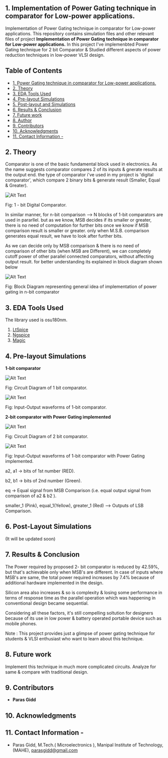 ## 1. Implementation of Power Gating technique in comparator for Low-power applications.
Implementation of Power Gating technique in comparator for Low-power applications.
This repository contains simulation files and other relevant files of project **Implementation of Power Gating technique in comparator for Low-power applications.**
In this project I've implemenbted Power Gating technique for 2 bit Comparator & Studied different aspects of power reduction techniques in low-power VLSI design.



## Table of Contents
- [1. Power Gating technique in comparator for Low-power applications.](#1-implementation-of-power-gating-technique-in-comparator-for-low-power-applications)
- [2. Theory](#2-Theory)
- [3. EDA Tools Used](#3-eda-tools-used)
- [4. Pre-layout Simulations](#4-Pre-layout-Simulations)
- [5. Post-layout and Simulations](#5-Post-Layout-Simulations)
- [6. Results & Conclusion](#6.-Results-&-Conclusion)
- [7. Future work](#7-Future-work)
- [8. Author](#8-Author)
- [9. Contributors](#9-Contributors)
- [10. Acknowledgments](#10-acknowledgments)
- [11. Contact Information -](#11-contact-information--)

## 2. Theory
 
Comparator is one of the basic fundamental block used in electronics. As the name suggests comparator compares 2 of its inputs & gnerate results at the output end. 
the type of comparator i've used in my project is 'digital comparator', which compare 2 binary bits & generate result (Smaller, Equal & Greater).

</p>

![Alt Text](https://github.com/parasgidd/pg2bitcomp/blob/master/images/general1bitbd.png)

</p>

Fig: 1 - bit Digital Comparator.
</p>

In similar manner, for n-bit comparison --> N blocks of 1-bit comparators are used in pararllel.
but as we know, MSB decides if its smaller or greater, there is no need of computation for further bits once we know if MSB comparison result is smaller or greater. only when M.S.B. comparison generates equal result, we have to look after further bits.

</p>

As we can decide only by MSB comparison & there is no need of comparison of other bits (when MSB are Different), we can completely cutoff power of other parallel connected comparators, without affecting output result. for better understanding its explained in block diagram shown below

</p>

![Alt Text](https://github.com/parasgidd/pg2bitcomp/blob/master/images/generalbd.png)

</p>
Fig: Block Diagram representing general idea of implementation of power gating in n-bit comparator

## 3. EDA Tools Used 

The library used is osu180nm. 
1. [LtSpice](https://www.analog.com/en/design-center/design-tools-and-calculators/ltspice-simulator.html)
2. [Ngspice](http://ngspice.sourceforge.net/download.html)
2. [Magic](http://opencircuitdesign.com/magic/)

## 4. Pre-layout Simulations

**1-bit comparator**
</p>

![Alt Text](https://github.com/parasgidd/pg2bitcomp/blob/master/images/comp1bitblock.png)

</p>

Fig: Circuit Diagram of 1 bit comparator.
</p>

![Alt Text](https://github.com/parasgidd/pg2bitcomp/blob/master/images/comp1bitblockop.png)

</p>
Fig: Input-Output waveforms of 1-bit comparator. </p>

**2-bit comparator with Power Gating implemented**

</p>

![Alt Text](https://github.com/parasgidd/pg2bitcomp/blob/master/images/pgcomp2bitblock.png)

</p>
Fig: Circuit Diagram of 2 bit comparator.

</p>

![Alt Text](https://github.com/parasgidd/pg2bitcomp/blob/master/images/pgcomp2bitblockop.png)

</p>
Fig: Input-Output waveforms of 1-bit comparator with Power Gating implemented. </p>
a2, a1  -> bits of 1st number (RED). </p>
b2, b1  -> bits of 2nd number (Green). </p>
eq  -> Equal signal from MSB Comparison (i.e. equal output signal from comparison of a2 & b2 ). </p>
smaller_1 (Pink),  equal_1(Yellow),  greater_1 (Red)  --> Outputs of LSB Comparison. </p>

## 6. Post-Layout Simulations 

</p>
(It will be updated soon)
</p>

## 7. Results & Conclusion
</p>
The Power required by proposed 2- bit comparator is reduced by 42.59%, but that's achievable only when MSB's are different.
In case of inputs where MSB's are same, the total power required increases by 7.4% because of additional hardware implemented in the design.
</p>
Silicon area also increases & so is complexity & losing some performance in terms of response time as the parallel operation which was happening in conventional design became sequential.
</p>
Considering all these factors, it's still compelling soltution for designers because of its use in low power & battery operated portable device such as mobile phones.
</p>

Note : This project provides just a glimpse of power gating technique for students & VLSI enthusiast who want to learn about this technique.
</p>

## 8. Future work
</p>
Implement this technique in much more complicated circuits. Analyze for same & compare with traditional design.


## 9. Contributors 

- **Paras Gidd** 

## 10. Acknowledgments

## 11. Contact Information - 
 - Paras Gidd, M.Tech.( Microelectronics ), Manipal Institute of Technology,(MAHE), parasgidd@gmail.com
